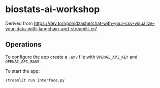 # biostats-ai-workshop
Derived from https://dev.to/ngonidzashe/chat-with-your-csv-visualize-your-data-with-langchain-and-streamlit-ej7

## Operations
To configure the app create a `.env` file with `OPENAI_API_KEY` and `OPENAI_API_BASE`

To start the app:
```bash
streamlit run interface.py
```
